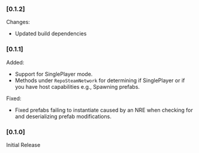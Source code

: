 ### [0.1.2]
Changes:
 - Updated build dependencies

### [0.1.1]
Added:
 - Support for SinglePlayer mode.
 - Methods under `RepoSteamNetwork` for determining if SinglePlayer or if you have host capabilities e.g., Spawning prefabs.

Fixed:
 - Fixed prefabs failing to instantiate caused by an NRE when checking for and deserializing prefab modifications.

### [0.1.0]
Initial Release
